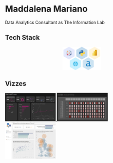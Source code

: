 # Maddalena Mariano

Data Analytics Consultant as The Information Lab

## Tech Stack
<p align="center">
  <img src = "Cards/Tech_Stack.png" width="25%">
</p>

## Vizzes
<a href =  https://public.tableau.com/app/profile/m.mariano/viz/TILCommsEngineerAllocationDashboard/Dashboard1>
  <img src = "Cards/GA4_PBI.png" width="33%">
</a>
</a>
<a href =  https://public.tableau.com/app/profile/m.mariano/viz/TILCommsEngineerAllocationDashboard/Dashboard1>
  <img src = "Cards/DrumMachine.png" width="33%">
</a>
<a href = https://public.tableau.com/app/profile/m.mariano/viz/TILCommsEngineerAllocationDashboard/Dashboard1>
  <img src = "Cards/TilComms.png" width="33%">
</a>



<!--
**Maddalena-M/Maddalena-M** is a ✨ _special_ ✨ repository because its `README.md` (this file) appears on your GitHub profile.

Here are some ideas to get you started:

- 🔭 I’m currently working on ...
- 🌱 I’m currently learning ...
- 👯 I’m looking to collaborate on ...
- 🤔 I’m looking for help with ...
- 💬 Ask me about ...
- 📫 How to reach me: ...
- 😄 Pronouns: ...
- ⚡ Fun fact: ...
-->
